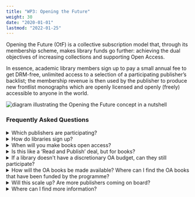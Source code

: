 ```yaml
---
title: "WP3: Opening the Future"
weight: 30
date: "2020-01-01"
lastmod: "2022-01-25"
---
```


Opening the Future (OtF) is a collective subscription model that, through its membership scheme, makes library funds go further: achieving the dual objectives of increasing collections and supporting Open Access.

In essence, academic library members sign up to pay a small annual fee to get DRM-free, unlimited access to a selection of a participating publisher’s backlist; the membership revenue is then used by the publisher to produce new frontlist monographs which are openly licensed and openly (freely) accessible to anyone in the world.

![diagram illustrating the Opening the Future concept in a nutshell](/images/wp3_opening_the_future_model.png)

### Frequently Asked Questions

<details>
  <summary>
    Which publishers are participating?
  </summary>

As of October 2021 there are two publishers running an Opening the Future (OtF) programme: they are Central European University (CEU) Press and Liverpool University Press.

CEU Press is offering backlist titles on the history of communism, transitions to democracy and Central European history and culture; while LUP is offering access to books on hispanic culture, including literature, cinema, popular culture, theory and history. Libraries can see the titles and choose which packages of books would best boost their collections at the following links:

* (CEUP) https://ceup.openingthefuture.net/packages/
* (LUP) https://lup.openingthefuture.net/packages/7/

Both publishers have slightly different pricing structures but both offer excellent value for money and extra benefits for members, including KBART and MARC records, and COUNTER compliant statistics.
</details>

<details>
  <summary>
    How do libraries sign up?
  </summary>

Libraries around the world can subscribe to the backlist books by filling in a short form on the participating publisher OtF websites (ceup.openingthefuture.net and lup.openingthefuture.net). Pricing is tiered according to a library’s size and is based on the Jisc and LYRASIS (Carnegie) standard bands. Libraries based in the UK should sign up via the Jisc Licence Subscription Manager.

For both presses invoicing is carried out by LYRASIS in North America, Jisc in the UK, and (for CEUP Press only) Knowledge Unlatched for the rest of the world. Libraries are often already set up with these agencies, so invoicing is painless and slots in neatly to existing acquisition workflows.
</details>

<details>
  <summary>
    When will you make books open access?
  </summary>

As soon as a participating publisher accrues enough revenue from library membership fees, the next book to be published will be OA, as illustrated in the diagram below:

![diagram of open access modelling in Opening the Future](/images/wp3_open_access_modelling.jpg)

</details>

<details>
  <summary>
    Is this like a ‘Read and Publish’ deal, but for books?
  </summary>

No, the model is not based on the support of individual titles. If anything it’s more like a ‘Subscribe to Open’ offer. Participating libraries get unlimited access to curated selections of backlist eBooks at a much cheaper price than buying them in print one at a time. The subscription fees are then used to ‘unlock’ new OA books. It’s that simple. There are no BPCs charged, and authors at participating libraries do not get ‘preferential’ or ‘discounted’ publishing deals: OA books are chosen on merit, through the normal editorial proposal process and are peer reviewed. The cost of producing OA books is paid for by the collected library subscription fees: so the more libraries sign up, the more OA books can be published.
</details>

<details>
  <summary>
    If a library doesn't have a discretionary OA budget, can they still participate?
  </summary>

Yes, absolutely. Funds from any budget are accepted. In fact, we are hoping that as libraries see this to be a cheaper way of building collections they will pay for this type of offer through their acquisitions budgets.
</details>

<details>
  <summary>
    How will the OA books be made available?  Where can I find the OA books that have been funded by the programme?
  </summary>

New titles funded by the programme and published open access will be hosted on Project MUSE for CEU Press’s books, and on the LUP website for Liverpool University Press’s books. Additionally they will be downloadable from OAPEN and listed on DOAB. Presses may choose to host their OA books on other sites too in order to ensure the widest possible dissemination. Both publishers support their open access books with MARC records, KBART files, and metadata sharing with major library vendors, to ensure that OA content is widely discoverable through library systems.
</details>

<details>
  <summary>
    Will this scale up? Are more publishers coming on board?
  </summary>

COPIM’s Work Package 3 is documenting everything as it goes and has already freely released the code for the sign up system. We want to see more presses adopt this as a funding model for their OA books. WP3 will produce a toolkit that will help publishers to implement Opening the Future themselves.
</details>

<details>
  <summary>
    Where can I find more information?
  </summary>

* CEU Press: https://ceup.openingthefuture.net/
* Liverpool University Press: https://lup.openingthefuture.net/
* Opening the Future in general: https://www.openingthefuture.net/
* Opening the Future explained in 60 seconds (animated video): https://copim.pubpub.org/pub/animated-video-explaining-opening-the-future/release/2?readingCollection=09294f95
* Short video of Professor Martin Eve (WP3 lead) speaking at RLUK21, the Research Libraries UK conference, 15-19 March, 2021 explaining Opening the Future: https://youtu.be/NOhQGSvEOhE?t=37.  Note: The link takes you to the start of a 17 minute presentation, after which there is a 9 minute Q&A discussion of the model between Prof. Eve and David Prosser, the RLUK Executive Director.
* Email WP3 lead Professor Martin Eve on martin.eve@bbk.ac.uk
</details>

